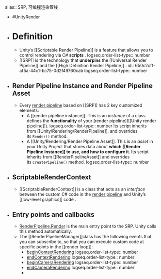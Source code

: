 alias:: SRP, 可编程渲染管线

- #UnityRender
- # Definition
	- Unity’s [[Scriptable Render Pipeline]] is a feature that allows you to control rendering via C\# **scripts** .
	  logseq.order-list-type:: number
	- [[SRP]] is the technology that **underpins** the [[Universal Render Pipeline]] and the [[High Definition Render Pipeline]] .
	  id:: 650c2cff-af5a-44c1-bc75-0d2f49760cab
	  logseq.order-list-type:: number
- ## Render Pipeline Instance and Render Pipeline Asset
	- Every [render pipeline]([[Unity/Rendering/RenderPipeline]]) based on [[SRP]] has $2$ key customized elements:
		- A [[render pipeline instance]]. This is an *instance* of a class defines the **functionality** of your [render pipeline]([[Unity render pipeline]]). 
		  logseq.order-list-type:: number
		  Its script inherits from [[Unity/Rendering/RenderPipeline]], and overrides its `Render()` method.
		- A [[Unity/Rendering/Render Pipeline Asset]]. This is an *asset* in your Unity Project that stores data about **which [[Render Pipeline Instance]] to use, and how to configure it**. Its script inherits from [[RenderPipelineAsset]] and overrides its `CreatePipeline()` method.
		  logseq.order-list-type:: number
- ## ScriptableRenderContext
	- [[ScriptableRenderContext]] is a class that acts as an *interface* between the custom C# code in the [render pipeline]([[Unity/Rendering/RenderPipeline]]) and Unity’s [[low-level graphics]] code .
- ## Entry points and callbacks
	- [RenderPipeline.Render](https://docs.unity3d.com/2023.2/Documentation/ScriptReference/Rendering.RenderPipeline.Render.html) is the main entry point to the SRP. Unity calls this method automatically.
	- The [[RenderPipelineManager]]class has the following events that you can subscribe to, so that you can execute custom code at specific points in the [[render loop]]:
		- [beginContextRendering](https://docs.unity3d.com/2023.2/Documentation/ScriptReference/Rendering.RenderPipelineManager-beginContextRendering.html)
		  logseq.order-list-type:: number
		- [endContextRendering](https://docs.unity3d.com/2023.2/Documentation/ScriptReference/Rendering.RenderPipelineManager-endContextRendering.html)
		  logseq.order-list-type:: number
		- [beginCameraRendering](https://docs.unity3d.com/2023.2/Documentation/ScriptReference/Rendering.RenderPipelineManager-beginCameraRendering.html)
		  logseq.order-list-type:: number
		- [endCameraRendering](https://docs.unity3d.com/2023.2/Documentation/ScriptReference/Rendering.RenderPipelineManager-endCameraRendering.html)
		  logseq.order-list-type:: number
		-